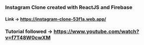 ### Instagram Clone created with ReactJS and Firebase 
#### Link -> https://instagram-clone-53f1a.web.app/

### Tutorial followed -> https://www.youtube.com/watch?v=f7T48W0cwXM 
